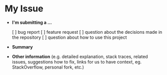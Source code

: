 # My Issue

- **I'm submitting a ...**

  [ ] bug report
  [ ] feature request
  [ ] question about the decisions made in the repository
  [ ] question about how to use this project

- **Summary**

- **Other information** (e.g. detailed explanation, stack traces, related issues, suggestions how to fix, links for us to have context, eg. StackOverflow, personal fork, etc.)
